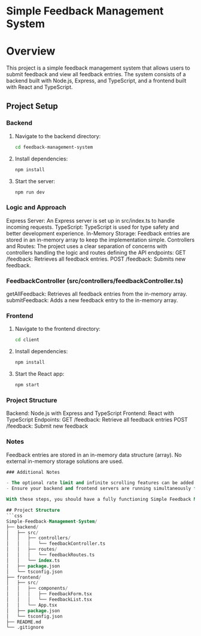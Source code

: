    
# Simple Feedback Management System

# Overview
This project is a simple feedback management system that allows users to submit feedback and view all feedback entries. The system consists of a backend built with Node.js, Express, and TypeScript, and a frontend built with React and TypeScript.

## Project Setup
### Backend

1. Navigate to the backend directory:
   ```bash
   cd feedback-management-system
   
2. Install dependencies:

   ```bash
   npm install

3. Start the server:

   ```bash
   npm run dev
### Logic and Approach
Express Server: An Express server is set up in src/index.ts to handle incoming requests.
TypeScript: TypeScript is used for type safety and better development experience.
In-Memory Storage: Feedback entries are stored in an in-memory array to keep the implementation simple.
Controllers and Routes: The project uses a clear separation of concerns with controllers handling the logic and routes defining the API endpoints:
GET /feedback: Retrieves all feedback entries.
POST /feedback: Submits new feedback.

### FeedbackController (src/controllers/feedbackController.ts)
getAllFeedback: Retrieves all feedback entries from the in-memory array.
submitFeedback: Adds a new feedback entry to the in-memory array.

### Frontend
1. Navigate to the frontend directory:

   ```bash
   cd client

2. Install dependencies:

   ```bash
   npm install

3. Start the React app:

   ```bash
   npm start

### Project Structure
Backend: Node.js with Express and TypeScript
Frontend: React with TypeScript
Endpoints:
GET /feedback: Retrieve all feedback entries
POST /feedback: Submit new feedback

### Notes
Feedback entries are stored in an in-memory data structure (array).
No external in-memory storage solutions are used.


   ```sql
   ### Additional Notes

   - The optional rate limit and infinite scrolling features can be added as enhancements.
   - Ensure your backend and frontend servers are running simultaneously for full functionality.

   With these steps, you should have a fully functioning Simple Feedback Management System.

## Project Structure
   ```css
   Simple-Feedback-Management-System/
   ├── backend/
   │   ├── src/
   │   │   ├── controllers/
   │   │   │   └── feedbackController.ts
   │   │   ├── routes/
   │   │   │   └── feedbackRoutes.ts
   │   │   └── index.ts
   │   ├── package.json
   │   └── tsconfig.json
   ├── frontend/
   │   ├── src/
   │   │   ├── components/
   │   │   │   ├── FeedbackForm.tsx
   │   │   │   └── FeedbackList.tsx
   │   │   └── App.tsx
   │   ├── package.json
   │   └── tsconfig.json
   ├── README.md
   └── .gitignore

